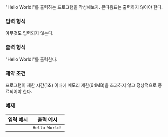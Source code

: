 "Hello World!"를 출력하는 프로그램을 작성해보자. 큰따옴표는 출력하지 않아야 한다.

### 입력 형식

아무것도 입력되지 않는다.

### 출력 형식

"Hello World!"를 출력한다.

### 제약 조건

프로그램이 제한 시간(1초) 이내에 메모리 제한(64MB)을 초과하지 않고 정상적으로 종료되어야 한다.

### 예제

<table class="table table-condensed table-bordered " id="examples_table">
	<thead>
		<tr>
			<th class="col-lg-6 col-md-6 col-sm-6">입력 예시</th>
			<th class="col-lg-6 col-md-6 col-sm-6">출력 예시</th>
		</tr>
	</thead>
	<tbody>
		<tr>
        	<td><samp></samp></td>
            <td><samp>Hello World!</samp></td>
        </tr>
    </tbody>
</table>